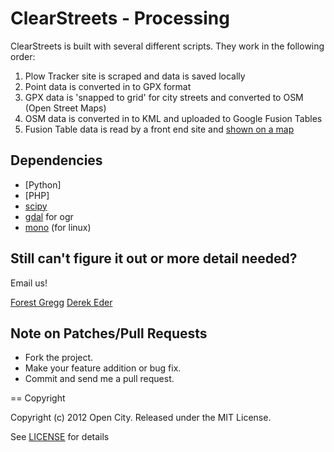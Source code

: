 # ClearStreets - Processing

ClearStreets is built with several different scripts. They work in the following order:
1. Plow Tracker site is scraped and data is saved locally
1. Point data is converted in to GPX format
1. GPX data is 'snapped to grid' for city streets and converted to OSM (Open Street Maps)
1. OSM data is converted in to KML and uploaded to Google Fusion Tables
1. Fusion Table data is read by a front end site and [shown on a map](http://clearstreets.org)
  
## Dependencies

* [Python]
* [PHP]
* [scipy](http://www.scipy.org/)
* [gdal](http://trac.osgeo.org/gdal/wiki/GdalOgrInPython) for ogr
* [mono](http://www.mono-project.com/Main_Page) (for linux)

## Still can't figure it out or more detail needed?

Email us! 

[Forest Gregg](mailto:fgregg+git@gmail.com)
[Derek Eder](mailto:derek.eder+git@gmail.com)

## Note on Patches/Pull Requests
 
* Fork the project.
* Make your feature addition or bug fix.
* Commit and send me a pull request.

== Copyright

Copyright (c) 2012 Open City. Released under the MIT License.

See [LICENSE](https://github.com/open-city/clearstreets-processing/wiki/License) for details 